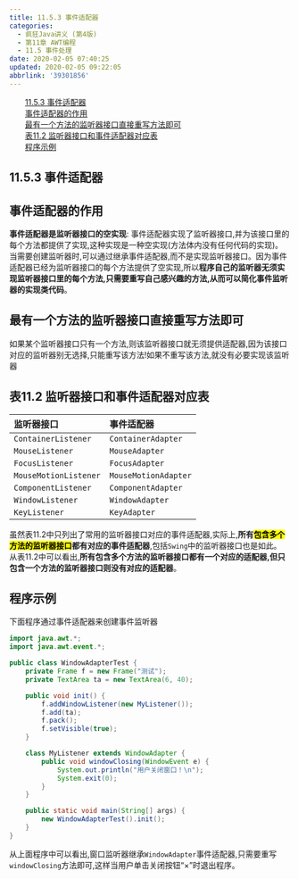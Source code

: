 ```yaml
---
title: 11.5.3 事件适配器
categories: 
  - 疯狂Java讲义 (第4版)
  - 第11章 AWT编程
  - 11.5 事件处理
date: 2020-02-05 07:40:25
updated: 2020-02-05 09:22:05
abbrlink: '39301856'
---
```

<div id='my_toc'><a href="/JavaReadingNotes/39301856/#11-5-3-事件适配器" class="header_2">11.5.3 事件适配器</a>&nbsp;<br><a href="/JavaReadingNotes/39301856/#事件适配器的作用" class="header_2">事件适配器的作用</a>&nbsp;<br><a href="/JavaReadingNotes/39301856/#最有一个方法的监听器接口直接重写方法即可" class="header_2">最有一个方法的监听器接口直接重写方法即可</a>&nbsp;<br><a href="/JavaReadingNotes/39301856/#表11-2-监听器接口和事件适配器对应表" class="header_2">表11.2 监听器接口和事件适配器对应表</a>&nbsp;<br><a href="/JavaReadingNotes/39301856/#程序示例" class="header_2">程序示例</a>&nbsp;<br></div>
<style>.header_1{margin-left: 1em;}.header_2{margin-left: 2em;}.header_3{margin-left: 3em;}.header_4{margin-left: 4em;}.header_5{margin-left: 5em;}.header_6{margin-left: 6em;}</style>
<!--more-->
<script>if (navigator.platform.search('arm')==-1){document.getElementById('my_toc').style.display = 'none';}var e,p = document.getElementsByTagName('p');while (p.length>0) {e = p[0];e.parentElement.removeChild(e);}</script>

<!--end-->
## 11.5.3 事件适配器
## 事件适配器的作用
**事件适配器是监听器接口的空实现**:
事件适配器实现了监听器接口,并为该接口里的每个方法都提供了实现,这种实现是一种空实现(方法体内没有任何代码的实现)。
当需要创建监听器时,可以通过继承事件适配器,而不是实现监听器接口。因为事件适配器已经为监听器接口的每个方法提供了空实现,所以**程序自己的监听器无须实现监听器接口里的每个方法,只需要重写自己感兴趣的方法,从而可以简化事件监听器的实现类代码**。
## 最有一个方法的监听器接口直接重写方法即可
如果某个监听器接口只有一个方法,则该监听器接口就无须提供适配器,因为该接口对应的监听器别无选择,只能重写该方法!如果不重写该方法,就没有必要实现该监听器
## 表11.2 监听器接口和事件适配器对应表

|监听器接口|事件适配器|
|:---|:---|
|`ContainerListener`|`ContainerAdapter`||
|`MouseListener`|`MouseAdapter`|
|`FocusListener`|`FocusAdapter`|
|`MouseMotionListener`|`MouseMotionAdapter`|
|`ComponentListener`|`ComponentAdapter`|
|`WindowListener`|`WindowAdapter`|
|`KeyListener`|`KeyAdapter`|

虽然表11.2中只列出了常用的监听器接口对应的事件适配器,实际上,**所有<mark>包含多个方法的监听器接口</mark>都有对应的事件适配器**,包括`Swing`中的监听器接口也是如此。
从表11.2中可以看出,**所有包含多个方法的监听器接口都有一个对应的适配器,但只包含一个方法的监听器接口则没有对应的适配器**。
## 程序示例
下面程序通过事件适配器来创建事件监听器
```java
import java.awt.*;
import java.awt.event.*;

public class WindowAdapterTest {
    private Frame f = new Frame("测试");
    private TextArea ta = new TextArea(6, 40);

    public void init() {
        f.addWindowListener(new MyListener());
        f.add(ta);
        f.pack();
        f.setVisible(true);
    }

    class MyListener extends WindowAdapter {
        public void windowClosing(WindowEvent e) {
            System.out.println("用户关闭窗口！\n");
            System.exit(0);
        }
    }

    public static void main(String[] args) {
        new WindowAdapterTest().init();
    }
}
```
从上面程序中可以看出,窗口监听器继承`WindowAdapter`事件适配器,只需要重写`windowClosing`方法即可,这样当用户单击关闭按钮“×”时退出程序。
